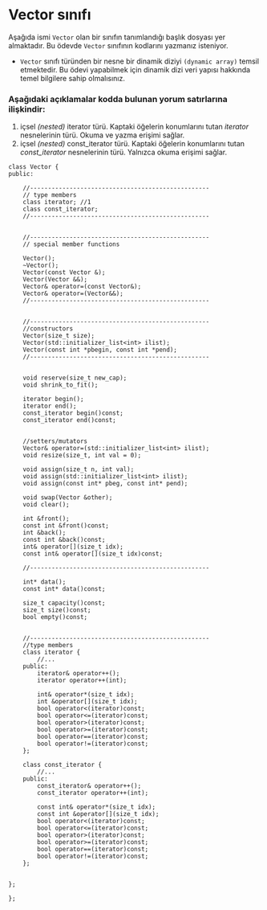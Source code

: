 # Vector sınıfı

Aşağıda ismi `Vector` olan bir sınıfın tanımlandığı başlık dosyası yer almaktadır. 
Bu ödevde `Vector` sınıfının kodlarını yazmanız isteniyor.
+ `Vector` sınıfı türünden bir nesne bir dinamik diziyi `(dynamic array)` temsil etmektedir. Bu ödevi yapabilmek için dinamik dizi veri yapısı hakkında temel bilgilere sahip olmalısınız.


### Aşağıdaki açıklamalar kodda bulunan yorum satırlarına ilişkindir:
1. içsel _(nested)_ iterator türü. Kaptaki öğelerin konumlarını tutan _iterator_ nesnelerinin türü. Okuma ve yazma erişimi sağlar.
2. içsel _(nested)_ const_iterator türü. Kaptaki öğelerin konumlarını tutan _const\_iterator_ nesnelerinin türü. Yalnızca okuma erişimi sağlar.

```
class Vector {
public:

	//--------------------------------------------------
	// type members
	class iterator; //1
	class const_iterator;
	//--------------------------------------------------


	//--------------------------------------------------
	// special member functions

	Vector();
	~Vector();
	Vector(const Vector &);
	Vector(Vector &&);
	Vector& operator=(const Vector&);
	Vector& operator=(Vector&&);
	//--------------------------------------------------


	//--------------------------------------------------
	//constructors
	Vector(size_t size);
	Vector(std::initializer_list<int> ilist);
	Vector(const int *pbegin, const int *pend);
	//--------------------------------------------------

	
	void reserve(size_t new_cap);
	void shrink_to_fit();

	iterator begin();
	iterator end();
	const_iterator begin()const;
	const_iterator end()const;

	
	//setters/mutators
	Vector& operator=(std::initializer_list<int> ilist);
	void resize(size_t, int val = 0);
	
	void assign(size_t n, int val);
	void assign(std::initializer_list<int> ilist);
	void assign(const int* pbeg, const int* pend);

	void swap(Vector &other);
	void clear();

	int &front();
	const int &front()const;
	int &back();
	const int &back()const;
	int& operator[](size_t idx);
	const int& operator[](size_t idx)const;

	//--------------------------------------------------

	int* data();
	const int* data()const;

	size_t capacity()const;
	size_t size()const;
	bool empty()const;
	

	//--------------------------------------------------
	//type members
	class iterator {
		//...
	public:
		iterator& operator++();
		iterator operator++(int);
		
		int& operator*(size_t idx);
		int &operator[](size_t idx);
		bool operator<(iterator)const;
		bool operator<=(iterator)const;
		bool operator>(iterator)const;
		bool operator>=(iterator)const;
		bool operator==(iterator)const;
		bool operator!=(iterator)const;
	};

	class const_iterator {
		//...
	public:
		const_iterator& operator++();
		const_iterator operator++(int);

		const int& operator*(size_t idx);
		const int &operator[](size_t idx);
		bool operator<(iterator)const;
		bool operator<=(iterator)const;
		bool operator>(iterator)const;
		bool operator>=(iterator)const;
		bool operator==(iterator)const;
		bool operator!=(iterator)const;
	};


};
	
};
```
